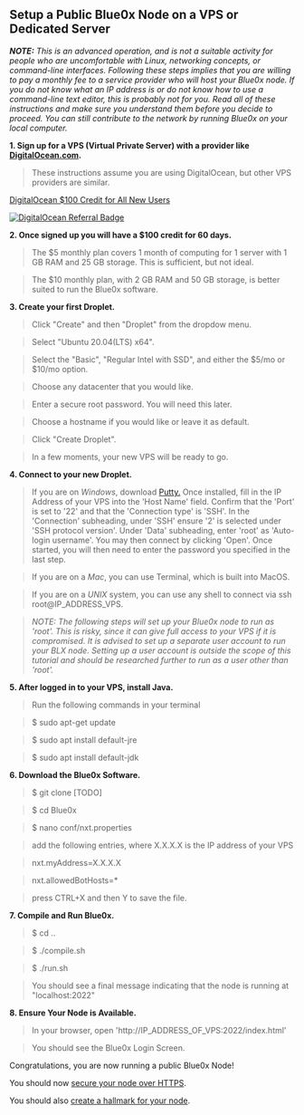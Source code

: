 ## **Setup a Public Blue0x Node on a VPS or Dedicated Server** ##

_**NOTE:** This is an advanced operation, and is not a suitable activity for people who are uncomfortable with Linux, networking concepts, or command-line interfaces. Following these steps implies that you are willing to pay a monthly fee to a service provider who will host your Blue0x node. If you do not know what an IP address is or do not know how to use a command-line text editor, this is probably not for you. Read all of these instructions and make sure you understand them before you decide to proceed. You can still contribute to the network by running Blue0x on your local computer._

**1. Sign up for a VPS (Virtual Private Server) with a provider like [DigitalOcean.com](https://m.do.co/c/97a921447f80).**
>These instructions assume you are using DigitalOcean, but other VPS providers are similar.  

[DigitalOcean $100 Credit for All New Users](https://m.do.co/c/97a921447f80)

[![DigitalOcean Referral Badge](https://web-platforms.sfo2.cdn.digitaloceanspaces.com/WWW/Badge%201.svg)](https://www.digitalocean.com/?refcode=97a921447f80&utm_campaign=Referral_Invite&utm_medium=Referral_Program&utm_source=badge)


**2. Once signed up you will have a $100 credit for 60 days.**

>The $5 monthly plan covers 1 month of computing for 1 server with 1 GB RAM and 25 GB storage. This is sufficient, but not ideal. 

>The $10 monthly plan, with 2 GB RAM and 50 GB storage, is better suited to run the Blue0x software.


**3. Create your first Droplet.**

>Click "Create" and then "Droplet" from the dropdow menu.

>Select "Ubuntu 20.04(LTS) x64".

>Select the "Basic", "Regular Intel with SSD", and either the $5/mo or $10/mo option.

>Choose any datacenter that you would like.

>Enter a secure root password.  You will need this later.

>Choose a hostname if you would like or leave it as default.

>Click "Create Droplet".

>In a few moments, your new VPS will be ready to go.

**4. Connect to your new Droplet.**

>If you are on *Windows*, download [Putty.](http://www.chiark.greenend.org.uk/~sgtatham/putty/download.html )  Once installed, fill in the IP Address of your VPS into the 'Host Name' field. Confirm that the 'Port' is set to '22' and that the 'Connection type' is 'SSH'.  In the 'Connection' subheading, under 'SSH' ensure '2' is selected under 'SSH protocol version'. Under 'Data' subheading, enter 'root' as 'Auto-login username'.  You may then connect by clicking 'Open'.  Once started, you will then need to enter the password you specified in the last step.

>If you are on a *Mac*, you can use Terminal, which is built into MacOS.

>If you are on a *UNIX* system, you can use any shell to connect via ssh root@IP_ADDRESS_VPS.

>_NOTE: The following steps will set up your Blue0x node to run as 'root'. This is risky, since it can give full access to your VPS if it is compromised. It is advised to set up a separate user account to run your BLX node. Setting up a user account is outside the scope of this tutorial and should be researched further to run as a user other than 'root'._

**5. After logged in to your VPS, install Java.**

>Run the following commands in your terminal

>$ sudo apt-get update

>$ sudo apt install default-jre

>$ sudo apt install default-jdk

**6. Download the Blue0x Software.**
>$ git clone [TODO]

>$ cd Blue0x

>$ nano conf/nxt.properties

>add the following entries, where X.X.X.X is the IP address of your VPS

>nxt.myAddress=X.X.X.X

>nxt.allowedBotHosts=*

>press CTRL+X and then Y to save the file.

**7. Compile and Run Blue0x.**

>$ cd ..

>$ ./compile.sh

>$ ./run.sh 

>You should see a final message indicating that the node is running at "localhost:2022"

**8. Ensure Your Node is Available.**

>In your browser, open 'http://IP_ADDRESS_OF_VPS:2022/index.html'

>You should see the Blue0x Login Screen.

Congratulations, you are now running a public Blue0x Node!

You should now [secure your node over HTTPS](https.md).

You should also [create a hallmark for your node](hallmark.md).


